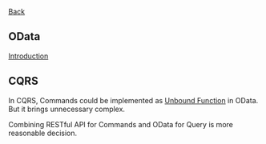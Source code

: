 [Back](../dotnet_core.md)

## OData 

[Introduction](http://odata.github.io/WebApi/)


## CQRS
In CQRS, Commands could be implemented as [Unbound Function](https://docs.microsoft.com/en-us/aspnet/web-api/overview/odata-support-in-aspnet-web-api/odata-v4/odata-actions-and-functions) in OData. But it brings unnecessary complex. 

Combining RESTful API for Commands and OData for Query is more reasonable decision. 